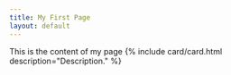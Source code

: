 ```yaml
---
title: My First Page
layout: default
---
```


This is the content of my page
{% include card/card.html description="Description." %}
